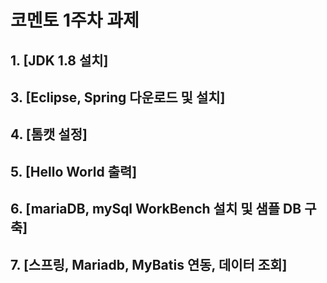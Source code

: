 # 코멘토 1주차 과제

## 1. [JDK 1.8 설치]  
  
## 3. [Eclipse, Spring 다운로드 및 설치]
  
## 4. [톰캣 설정]
  
## 5. [Hello World 출력]
  
## 6. [mariaDB, mySql WorkBench 설치 및 샘플 DB 구축]
  
## 7. [스프링, Mariadb, MyBatis 연동, 데이터 조회]
